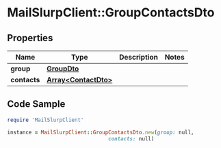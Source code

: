 # MailSlurpClient::GroupContactsDto

## Properties

Name | Type | Description | Notes
------------ | ------------- | ------------- | -------------
**group** | [**GroupDto**](GroupDto) |  | 
**contacts** | [**Array&lt;ContactDto&gt;**](ContactDto) |  | 

## Code Sample

```ruby
require 'MailSlurpClient'

instance = MailSlurpClient::GroupContactsDto.new(group: null,
                                 contacts: null)
```


